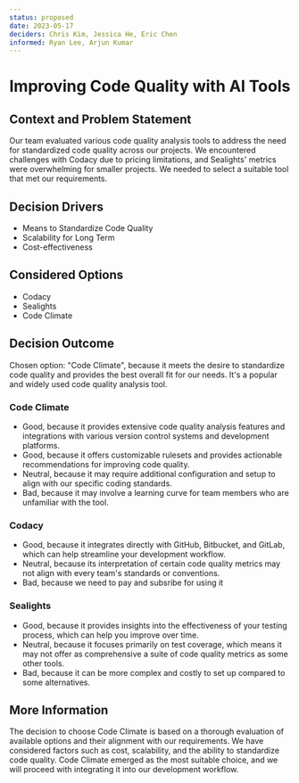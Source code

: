 ```yaml
---
status: proposed
date: 2023-05-17
deciders: Chris Kim, Jessica He, Eric Chen
informed: Ryan Lee, Arjun Kumar
---
```

# Improving Code Quality with AI Tools

## Context and Problem Statement
Our team evaluated various code quality analysis tools to address the need for standardized code quality across our projects. We encountered challenges with Codacy due to pricing limitations, and Sealights' metrics were overwhelming for smaller projects. We needed to select a suitable tool that met our requirements.

## Decision Drivers 
* Means to Standardize Code Quality
* Scalability for Long Term
* Cost-effectiveness

## Considered Options
* Codacy
* Sealights
* Code Climate

## Decision Outcome
Chosen option: "Code Climate", because it meets the desire to standardize code quality and provides the best overall fit for our needs. It's a popular and widely used code quality analysis tool.

### Code Climate
* Good, because it provides extensive code quality analysis features and integrations with various version control systems and development platforms.
* Good, because it offers customizable rulesets and provides actionable recommendations for improving code quality.
* Neutral, because it may require additional configuration and setup to align with our specific coding standards.
* Bad, because it may involve a learning curve for team members who are unfamiliar with the tool.
​
### Codacy
* Good, because it integrates directly with GitHub, Bitbucket, and GitLab, which can help streamline your development workflow.
* Neutral, because its interpretation of certain code quality metrics may not align with every team's standards or conventions.
* Bad, because we need to pay and subsribe for using it

### Sealights
* Good, because it provides insights into the effectiveness of your testing process, which can help you improve over time.
* Neutral, because it focuses primarily on test coverage, which means it may not offer as comprehensive a suite of code quality metrics as some other tools.
* Bad, because it can be more complex and costly to set up compared to some alternatives.
​
## More Information
The decision to choose Code Climate is based on a thorough evaluation of available options and their alignment with our requirements. We have considered factors such as cost, scalability, and the ability to standardize code quality. Code Climate emerged as the most suitable choice, and we will proceed with integrating it into our development workflow.